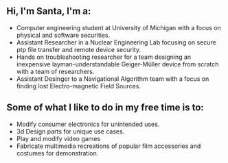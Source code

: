 ## Hi, I'm Santa, I'm a:
- Computer engineering student at University of Michigan with a focus on physical and software securities. 
- Assistant Researcher in a Nuclear Engineering Lab focusing on secure ptp file transfer and remote device security.
- Hands on troubleshooting researcher for a team designing an inexpensive layman-understandable Geiger-Müller device from scratch with a team of researchers.
- Assistant Desinger to a Navigational Algorithm team with a focus on finding lost Electro-magnetic Field Sources.

## Some of what I like to do in my free time is to:
- Modify consumer electronics for unintended uses.
- 3d Design parts for unique use cases.
- Play and modify video games
- Fabricate multimedia recreations of popular film accessories and costumes for demonstration.
